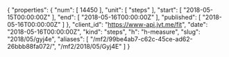 {
  "properties": {
    "num": [
      14450
    ],
    "unit": [
      "steps"
    ],
    "start": [
      "2018-05-15T00:00:00Z"
    ],
    "end": [
      "2018-05-16T00:00:00Z"
    ],
    "published": [
      "2018-05-16T00:00:00Z"
    ]
  },
  "client_id": "https://www-api.jvt.me/fit",
  "date": "2018-05-16T00:00:00Z",
  "kind": "steps",
  "h": "h-measure",
  "slug": "2018/05/gyj4e",
  "aliases": [
    "/mf2/99be4ab7-c62c-45ce-ad62-26bbb88fa072/",
    "/mf2/2018/05/Gyj4E"
  ]
}
